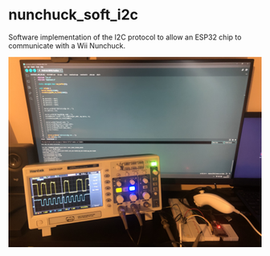 # nunchuck_soft_i2c
Software implementation of the I2C protocol to allow an ESP32 chip to communicate with a Wii Nunchuck.

![Thumbnail](https://github.com/Manby/nunchuck_soft_i2c/blob/main/thumbnail.jpg?raw=true)
